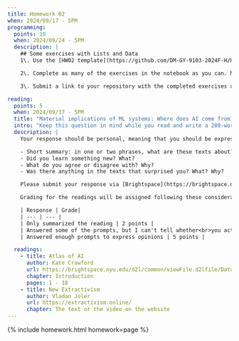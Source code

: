 ```yaml
---
title: Homework 02
when: 2024/09/17 - 5PM
programming:
  points: 10
  when: 2024/09/24 - 5PM
  description: |
    ## Some exercises with Lists and Data
    1\. Use the [HW02 template](https://github.com/DM-GY-9103-2024F-H/HW02) to start a repository in your organization's GitHub space. It should be named HW02. Open the notebook file in [GitHub Codespaces](https://github.com/codespaces) to continue with the exercises.

    2\. Complete as many of the exercises in the notebook as you can. Make sure to keep the notebook synchronized with your github repo.

    3\. Submit a link to your repository with the completed exercises using [Brightspace](https://brightspace.nyu.edu/).

reading:
  points: 5
  when: 2024/09/17 - 5PM
  title: "Material implications of ML systems: Where does AI come from?"
  intro: "Keep this question in mind while you read and write a 200-word response to the following:"
  description: |
    Your response should be personal, meaning that you should be expressing your views and opinions about the text and not just summarizing it. You can use the following rubric to guide your response:

    - Short summary: in one or two phrases, what are these texts about?
    - Did you learn something new? What?
    - What do you agree or disagree with? Why?
    - Was there anything in the texts that surprised you? What? Why?

    Please submit your response via [Brightspace](https://brightspace.nyu.edu/).

    Grading for the readings will be assigned following these considerations:

    | Response | Grade|
    | --- | --- |
    | Only summarized the reading | 2 points |
    | Answered some of the prompts, but I can't tell whether<br>you actually read the text, or what you thought | 3 points |
    | Answered enough prompts to express opinions | 5 points |

  readings:
    - title: Atlas of AI
      author: Kate Crawford
      url: https://brightspace.nyu.edu/d2l/common/viewFile.d2lfile/Database/MjYwODUzMTA/crawford_atlas-of-ai-intro.pdf?ou=407565
      chapter: Introduction
      pages: 1 - 18
    - title: New Extractivism
      author: Vladan Joler
      url: https://extractivism.online/
      chapter: The text or the video on the website
---
```

{% include homework.html homework=page %}
